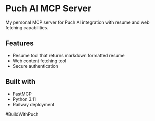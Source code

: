 # Puch AI MCP Server

My personal MCP server for Puch AI integration with resume and web fetching capabilities.

## Features
- Resume tool that returns markdown formatted resume
- Web content fetching tool
- Secure authentication

## Built with
- FastMCP
- Python 3.11
- Railway deployment

#BuildWithPuch
